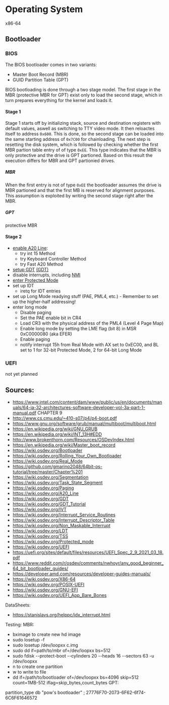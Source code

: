 # Operating System
x86-64
## Bootloader

### BIOS
The BIOS bootloader comes in two variants:
- Master Boot Record (MBR)
- GUID Partition Table (GPT)

BIOS bootloading is done through a two stage model. The first stage in the MBR (protective MBR for GPT) exist only to load the second stage, which in turn prepares everything for the kernel and loads it.

#### Stage 1
Stage 1 starts off by initializing stack, source and destination registers with default values, aswell as switching to TTY video mode. It then reloactes itself to address `0x600`. This is done, so the second stage can be loaded into the same starting address of `0x7C00` for chainloading. The next step is resetting the disk system, which is followed by checking whether the first MBR partion table entry of of type `0xEE`. This type indicates that the MBR is only protective and the drive is GPT partioned. Based on this result the execution differs for MBR and GPT partionied drives.

##### MBR
When the first entry is not of type `0xEE` the bootloader assumes the drive is MBR partioned and that the first MB is reserved for alignment purposes. This assumption is exploited by writing the second stage right after the MBR.
##### GPT
protective MBR

#### Stage 2
- [enable A20 Line](https://wiki.osdev.org/A20_Line):
    - try int 15 Method
    - try Keyboard Controller Method
    - try Fast A20 Method
- [setup GDT](https://wiki.osdev.org/GDT_Tutorial) [(GDT)](https://wiki.osdev.org/GDT)
- disable interrupts, including [NMI](https://wiki.osdev.org/Non_Maskable_Interrupt)
- [enter Protected Mode](https://wiki.osdev.org/Protected_mode)
- set up IDT
  - iretq for IDT entries
- set up Long Mode readying stuff (PAE, PML4, etc.) - Remember to set up the higher-half addressing!
- enter long mode
  - Disable paging
  - Set the PAE enable bit in CR4
  - Load CR3 with the physical address of the PML4 (Level 4 Page Map)
  - Enable long mode by setting the LME flag (bit 8) in MSR 0xC0000080 (aka EFER)
  - Enable paging
  - notify interrupt 15h from Real Mode with AX set to 0xEC00, and BL set to 1 for 32-bit Protected Mode, 2 for 64-bit Long Mode

### UEFI
not yet planned

## Sources:
- https://www.intel.com/content/dam/www/public/us/en/documents/manuals/64-ia-32-architectures-software-developer-vol-3a-part-1-manual.pdf CHAPTER 9
- http://www.cs.cmu.edu/~410-s07/p4/p4-boot.pdf
- https://www.gnu.org/software/grub/manual/multiboot/multiboot.html
- https://en.wikipedia.org/wiki/GNU_GRUB
- https://en.wikipedia.org/wiki/INT_13H#EDD
- http://www.brokenthorn.com/Resources/OSDevIndex.html
- https://en.wikipedia.org/wiki/Master_boot_record
- https://wiki.osdev.org/Bootloader
- https://wiki.osdev.org/Rolling_Your_Own_Bootloader
- https://wiki.osdev.org/Real_Mode
- https://github.com/gmarino2048/64bit-os-tutorial/tree/master/Chapter%201
- https://wiki.osdev.org/Segmentation
- https://wiki.osdev.org/Task_State_Segment
- https://wiki.osdev.org/Paging
- https://wiki.osdev.org/A20_Line
- https://wiki.osdev.org/GDT
- https://wiki.osdev.org/GDT_Tutorial
- https://wiki.osdev.org/IVT
- https://wiki.osdev.org/Interrupt_Service_Routines
- https://wiki.osdev.org/Interrupt_Descriptor_Table
- https://wiki.osdev.org/Non_Maskable_Interrupt
- https://wiki.osdev.org/LDT
- https://wiki.osdev.org/TSS
- https://wiki.osdev.org/Protected_mode
- https://wiki.osdev.org/UEFI
- https://uefi.org/sites/default/files/resources/UEFI_Spec_2_9_2021_03_18.pdf
- https://www.reddit.com/r/osdev/comments/nwhoyr/any_good_beginner_64_bit_bootloader_guides/
- https://developer.amd.com/resources/developer-guides-manuals/
- https://wiki.osdev.org/X86-64
- https://wiki.osdev.org/POSIX-UEFI
- https://wiki.osdev.org/GNU-EFI
- https://wiki.osdev.org/UEFI_App_Bare_Bones

DataSheets:
- https://stanislavs.org/helppc/idx_interrupt.html

Testing:
MBR:
- bximage to create new hd image
- sudo losetup -f
- sudo losetup /dev/loopxx c.img
- sudo dd if=path/to/mbr of=/dev/loopxx bs=512
- sudo fdisk --protect-boot --cylinders 20 --heads 16 --sectors 63 -u /dev/loopxx
- n to create one partition
- w to write to file
- dd if=/path/to/bootloader of=/dev/loopxx bs=4096 skip=512 count=1MB-512 iflag=skip_bytes,count_bytes
GPT:

partition_type db "pow's bootloader" ; 27776F70-2073-6F62-6f74-6C6F61646572